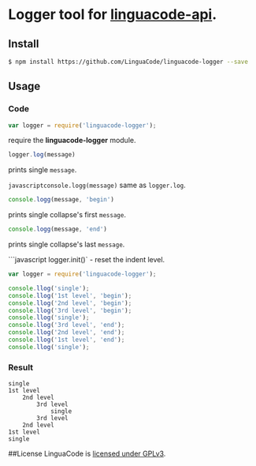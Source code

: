 # Logger tool for [linguacode-api](https://github.com/LinguaCode/linguacode-api).

## Install

```sh
$ npm install https://github.com/LinguaCode/linguacode-logger --save
```


## Usage

### Code
```javascript
var logger = require('linguacode-logger');
```
require the **linguacode-logger** module.

```javascript
logger.log(message)
```
prints single `message`.

```javascriptconsole.logg(message)```
same as `logger.log`.

```javascript
console.logg(message, 'begin')
```
prints single collapse's first `message`.
```javascript
console.logg(message, 'end')
```
prints single collapse's last `message`.

```javascript logger.init()` - reset the indent level.

```javascript
var logger = require('linguacode-logger');

console.llog('single');
console.llog('1st level', 'begin');
console.llog('2nd level', 'begin');
console.llog('3rd level', 'begin');
console.llog('single');
console.llog('3rd level', 'end');
console.llog('2nd level', 'end');
console.llog('1st level', 'end');
console.llog('single');
```

### Result
```
single
1st level
    2nd level
        3rd level
            single
        3rd level
    2nd level
1st level
single
```

##License
LinguaCode is [licensed under GPLv3](https://github.com/LinguaCode/linguacode-lloger/blob/master/LICENSE.txt).
